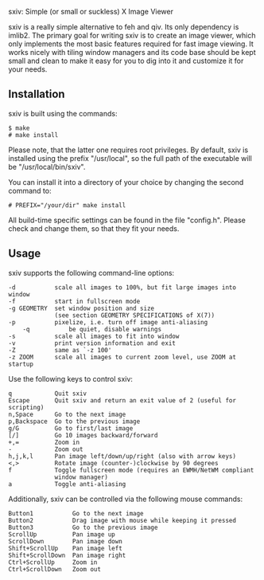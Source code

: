 sxiv: Simple (or small or suckless) X Image Viewer

sxiv is a really simple alternative to feh and qiv. Its only dependency is
imlib2. The primary goal for writing sxiv is to create an image viewer, which
only implements the most basic features required for fast image viewing. It
works nicely with tiling window managers and its code base should be kept small
and clean to make it easy for you to dig into it and customize it for your
needs.

Installation
------------
sxiv is built using the commands:

    $ make
    # make install

Please note, that the latter one requires root privileges.
By default, sxiv is installed using the prefix "/usr/local", so the full path
of the executable will be "/usr/local/bin/sxiv".

You can install it into a directory of your choice by changing the second
command to:

    # PREFIX="/your/dir" make install

All build-time specific settings can be found in the file "config.h". Please
check and change them, so that they fit your needs.

Usage
-----
sxiv supports the following command-line options:

    -d           scale all images to 100%, but fit large images into window
    -f           start in fullscreen mode
    -g GEOMETRY  set window position and size
                 (see section GEOMETRY SPECIFICATIONS of X(7))
    -p           pixelize, i.e. turn off image anti-aliasing
		-q           be quiet, disable warnings
    -s           scale all images to fit into window
    -v           print version information and exit
    -Z           same as `-z 100'
    -z ZOOM      scale all images to current zoom level, use ZOOM at startup

Use the following keys to control sxiv:

    q            Quit sxiv
    Escape       Quit sxiv and return an exit value of 2 (useful for scripting)
    n,Space      Go to the next image
    p,Backspace  Go to the previous image
    g/G          Go to first/last image
    [/]          Go 10 images backward/forward
    +,=          Zoom in
    -            Zoom out
    h,j,k,l      Pan image left/down/up/right (also with arrow keys)
    <,>          Rotate image (counter-)clockwise by 90 degrees
    f            Toggle fullscreen mode (requires an EWMH/NetWM compliant
                 window manager)
    a            Toggle anti-aliasing

Additionally, sxiv can be controlled via the following mouse commands:

    Button1           Go to the next image
    Button2           Drag image with mouse while keeping it pressed
    Button3           Go to the previous image
    ScrollUp          Pan image up
    ScrollDown        Pan image down
    Shift+ScrollUp    Pan image left
    Shift+ScrollDown  Pan image right
    Ctrl+ScrollUp     Zoom in
    Ctrl+ScrollDown   Zoom out

